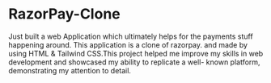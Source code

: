 # RazorPay-Clone
Just built a web Application which ultimately helps for the payments stuff happening around. This application is a clone of razorpay. and made by using HTML &amp; Tailwind CSS.This project helped me improve my skills in web development and showcased my ability to replicate a well- known platform, demonstrating my attention to detail.
